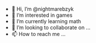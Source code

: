 - 👋 Hi, I’m @nightmarebzyk
- 👀 I’m interested in games
- 🌱 I’m currently learning math
- 💞️ I’m looking to collaborate on ...
- 📫 How to reach me ...

<!---
nightmarebzyk/nightmarebzyk is a ✨ special ✨ repository because its `README.md` (this file) appears on your GitHub profile.
You can click the Preview link to take a look at your changes.
--->
